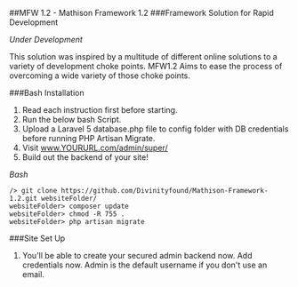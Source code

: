 ##MFW 1.2 - Mathison Framework 1.2
###Framework Solution for Rapid Development

*Under Development*

This solution was inspired by a multitude of different online solutions to a variety of development choke points. MFW1.2 Aims to ease the process of overcoming a wide variety of those choke points.

###Bash Installation

1. Read each instruction first before starting.
2. Run the below bash Script.
3. Upload a Laravel 5 database.php file to config folder with DB credentials before running PHP Artisan Migrate.
4. Visit www.YOURURL.com/admin/super/
5. Build out the backend of your site!

*Bash*
```
/> git clone https://github.com/Divinityfound/Mathison-Framework-1.2.git websiteFolder/
websiteFolder> composer update
websiteFolder> chmod -R 755 .
websiteFolder> php artisan migrate
```

###Site Set Up

1. You'll be able to create your secured admin backend now. Add credentials now. Admin is the default username if you don't use an email.